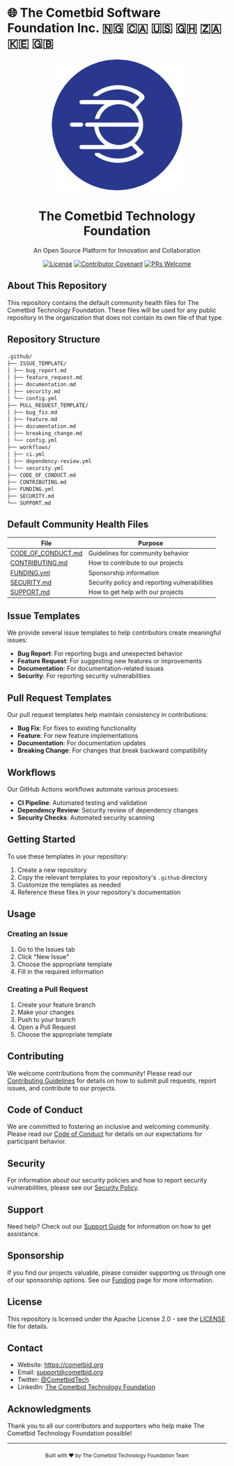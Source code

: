 # 🌐 The Cometbid Software Foundation Inc. 🇳🇬 🇨🇦 🇺🇸 🇬🇭 🇿🇦 🇰🇪 🇬🇧

<div align="center">
  <img src="assets/cometbid-logo.png" alt="Cometbid Technology Foundation Logo" width="300"/>
  <h1>The Cometbid Technology Foundation</h1>
  <p>An Open Source Platform for Innovation and Collaboration</p>

  [![License](https://img.shields.io/badge/License-Apache%202.0-blue.svg)](LICENSE)
  [![Contributor Covenant](https://img.shields.io/badge/Contributor%20Covenant-2.1-4baaaa.svg)](CODE_OF_CONDUCT.md)
  [![PRs Welcome](https://img.shields.io/badge/PRs-welcome-brightgreen.svg)](CONTRIBUTING.md)
  
</div>

## About This Repository

This repository contains the default community health files for The Cometbid Technology Foundation. These files will be used for any public repository in the organization that does not contain its own file of that type.

## Repository Structure

```dir
.github/
├── ISSUE_TEMPLATE/
│ ├── bug_report.md
│ ├── feature_request.md
│ ├── documentation.md
│ ├── security.md
│ └── config.yml
├── PULL_REQUEST_TEMPLATE/
│ ├── bug_fix.md
│ ├── feature.md
│ ├── documentation.md
│ ├── breaking_change.md
│ └── config.yml
├── workflows/
│ ├── ci.yml
│ ├── dependency-review.yml
│ └── security.yml
├── CODE_OF_CONDUCT.md
├── CONTRIBUTING.md
├── FUNDING.yml
├── SECURITY.md
└── SUPPORT.md
```

## Default Community Health Files

| File | Purpose |
|------|---------|
| [CODE_OF_CONDUCT.md](CODE_OF_CONDUCT.md) | Guidelines for community behavior |
| [CONTRIBUTING.md](CONTRIBUTING.md) | How to contribute to our projects |
| [FUNDING.yml](FUNDING.yml) | Sponsorship information |
| [SECURITY.md](SECURITY.md) | Security policy and reporting vulnerabilities |
| [SUPPORT.md](SUPPORT.md) | How to get help with our projects |

## Issue Templates

We provide several issue templates to help contributors create meaningful issues:

- **Bug Report**: For reporting bugs and unexpected behavior
- **Feature Request**: For suggesting new features or improvements
- **Documentation**: For documentation-related issues
- **Security**: For reporting security vulnerabilities

## Pull Request Templates

Our pull request templates help maintain consistency in contributions:

- **Bug Fix**: For fixes to existing functionality
- **Feature**: For new feature implementations
- **Documentation**: For documentation updates
- **Breaking Change**: For changes that break backward compatibility

## Workflows

Our GitHub Actions workflows automate various processes:

- **CI Pipeline**: Automated testing and validation
- **Dependency Review**: Security review of dependency changes
- **Security Checks**: Automated security scanning

## Getting Started

To use these templates in your repository:

1. Create a new repository
2. Copy the relevant templates to your repository's `.github` directory
3. Customize the templates as needed
4. Reference these files in your repository's documentation

## Usage

### Creating an Issue

1. Go to the Issues tab
2. Click "New Issue"
3. Choose the appropriate template
4. Fill in the required information

### Creating a Pull Request

1. Create your feature branch
2. Make your changes
3. Push to your branch
4. Open a Pull Request
5. Choose the appropriate template

## Contributing

We welcome contributions from the community! Please read our [Contributing Guidelines](CONTRIBUTING.md) for details on how to submit pull requests, report issues, and contribute to our projects.

## Code of Conduct

We are committed to fostering an inclusive and welcoming community. Please read our [Code of Conduct](CODE_OF_CONDUCT.md) for details on our expectations for participant behavior.

## Security

For information about our security policies and how to report security vulnerabilities, please see our [Security Policy](SECURITY.md).

## Support

Need help? Check out our [Support Guide](SUPPORT.md) for information on how to get assistance.

## Sponsorship

If you find our projects valuable, please consider supporting us through one of our sponsorship options. See our [Funding](FUNDING.yml) page for more information.

## License

This repository is licensed under the Apache License 2.0 - see the [LICENSE](LICENSE) file for details.

## Contact

- Website: https://cometbid.org
- Email: support@cometbid.org
- Twitter: [@CometbidTech](https://twitter.com/CometbidTech)
- LinkedIn: [The Cometbid Technology Foundation](https://linkedin.com/company/cometbid-tech)

## Acknowledgments

Thank you to all our contributors and supporters who help make The Cometbid Technology Foundation possible!

---

<div align="center">
  <sub>Built with ❤️ by The Cometbid Technology Foundation Team</sub>
</div>



